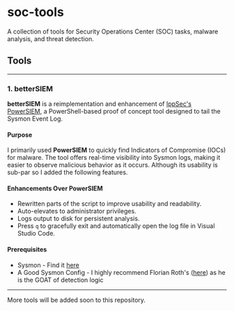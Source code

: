 # soc-tools

A collection of tools for Security Operations Center (SOC) tasks, malware analysis, and threat detection.

## Tools
---

### 1. betterSIEM
**betterSIEM** is a reimplementation and enhancement of [IppSec's PowerSIEM](https://github.com/IppSec/PowerSiem), a PowerShell-based proof of concept tool designed to tail the Sysmon Event Log.

#### Purpose
I primarily used **PowerSIEM** to quickly find Indicators of Compromise (IOCs) for malware. The tool offers real-time visibility into Sysmon logs, making it easier to observe malicious behavior as it occurs. Although its usability is sub-par so I added the following features.

#### Enhancements Over PowerSIEM
- Rewritten parts of the script to improve usability and readability.
- Auto-elevates to administrator privileges.
- Logs output to disk for persistent analysis.
- Press `q` to gracefully exit and automatically open the log file in Visual Studio Code.

#### Prerequisites 
- Sysmon - Find it [here](https://learn.microsoft.com/en-us/sysinternals/downloads/sysmon)
- A Good Sysmon Config - I highly recommend Florian Roth's ([here](https://github.com/bakedmuffinman/Neo23x0-sysmon-config)) as he is the GOAT of detection logic
---

More tools will be added soon to this repository.
